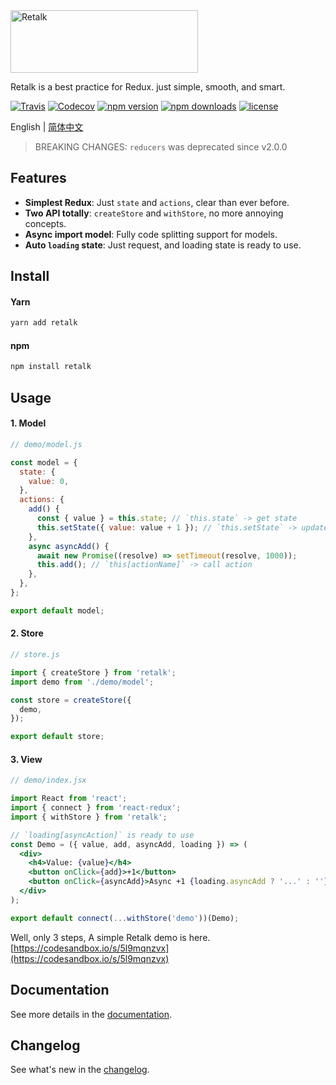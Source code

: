 <img src="./logo/logo-title.png" height="100" width="300" alt="Retalk">

Retalk is a best practice for Redux. just simple, smooth, and smart.

[![Travis](https://img.shields.io/travis/nanxiaobei/retalk.svg?style=flat-square)](https://travis-ci.org/nanxiaobei/retalk)
[![Codecov](https://img.shields.io/codecov/c/github/nanxiaobei/retalk.svg?style=flat-square)](https://codecov.io/gh/nanxiaobei/retalk)
[![npm version](https://img.shields.io/npm/v/retalk.svg?style=flat-square)](https://www.npmjs.com/package/retalk)
[![npm downloads](https://img.shields.io/npm/dt/retalk.svg?style=flat-square)](http://www.npmtrends.com/retalk)
[![license](https://img.shields.io/github/license/nanxiaobei/retalk.svg?style=flat-square)](https://github.com/nanxiaobei/retalk/blob/master/LICENSE)

English | [简体中文](./README.zh-CN.md)

> BREAKING CHANGES: `reducers` was deprecated since v2.0.0

## Features

- **Simplest Redux**: Just `state` and `actions`, clear than ever before.
- **Two API totally**: `createStore` and `withStore`, no more annoying concepts.
- **Async import model**: Fully code splitting support for models.
- **Auto `loading` state**: Just request, and loading state is ready to use.

## Install

#### Yarn

```bash
yarn add retalk
```

#### npm

```bash
npm install retalk
```

## Usage

#### 1. Model

```js
// demo/model.js

const model = {
  state: {
    value: 0,
  },
  actions: {
    add() {
      const { value } = this.state; // `this.state` -> get state
      this.setState({ value: value + 1 }); // `this.setState` -> update state
    },
    async asyncAdd() {
      await new Promise((resolve) => setTimeout(resolve, 1000));
      this.add(); // `this[actionName]` -> call action
    },
  },
};

export default model;
```

#### 2. Store

```js
// store.js

import { createStore } from 'retalk';
import demo from './demo/model';

const store = createStore({
  demo,
});

export default store;
```

#### 3. View

```jsx
// demo/index.jsx

import React from 'react';
import { connect } from 'react-redux';
import { withStore } from 'retalk';

// `loading[asyncAction]` is ready to use
const Demo = ({ value, add, asyncAdd, loading }) => (
  <div>
    <h4>Value: {value}</h4>
    <button onClick={add}>+1</button>
    <button onClick={asyncAdd}>Async +1 {loading.asyncAdd ? '...' : ''}</button>
  </div>
);

export default connect(...withStore('demo'))(Demo);
```

Well, only 3 steps, A simple Retalk demo is here. [https://codesandbox.io/s/5l9mqnzvx](https://codesandbox.io/s/5l9mqnzvx)

## Documentation

See more details in the [documentation](./docs/DOCUMENTATION.md).

## Changelog

See what's new in the [changelog](./CHANGELOG.md).
